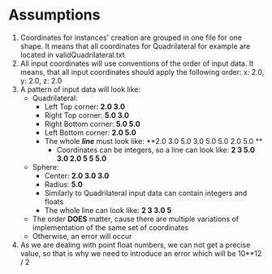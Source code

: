# Assumptions

1. Coordinates for instances' creation are grouped in one file for one shape. It means that all coordinates for Quadrilateral for example are located in validQuadrilateral.txt
2. All input coordinates will use conventions of the order of input data. It means, that all input coordinates should apply the following order: x: 2.0, y: 2.0, z: 2.0
3. A pattern of input data will look like:
   - Quadrilateral:
     - Left Top corner: **2.0 3.0**
     - Right Top corner: **5.0 3.0**
     - Right Bottom corner: **5.0 5.0**
     - Left Bottom corner: **2.0 5.0**
     - The whole **_line_** must look like: **2.0 3.0 5.0 3.0 5.0 5.0 2.0 5.0 **
       - Coordinates can be integers, so a line can look like: **2 3 5.0 3.0 2.0 5 5 5.0**
   - Sphere:
     - Center: **2.0 3.0 3.0**
     - Radius: **5.0**
     - Similarly to Quadrilateral input data can contain integers and floats
     - The whole line can look like: **2 3 3.0 5**
   - The order **DOES** matter, cause there are multiple variations of implementation of the same set of coordinates
   - Otherwise, an error will occur
4. As we are dealing with point float numbers, we can not get a precise value, so that is why we need to introduce an error which will be 10**12 / 2